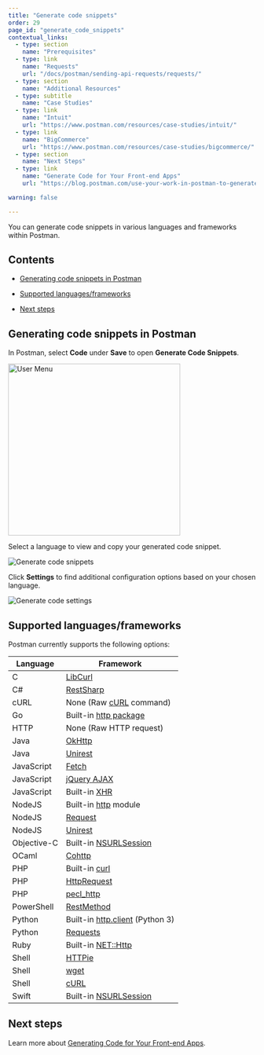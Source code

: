 ```yaml
---
title: "Generate code snippets"
order: 29
page_id: "generate_code_snippets"
contextual_links:
  - type: section
    name: "Prerequisites"
  - type: link
    name: "Requests"
    url: "/docs/postman/sending-api-requests/requests/"
  - type: section
    name: "Additional Resources"
  - type: subtitle
    name: "Case Studies"
  - type: link
    name: "Intuit"
    url: "https://www.postman.com/resources/case-studies/intuit/"
  - type: link
    name: "BigCommerce"
    url: "https://www.postman.com/resources/case-studies/bigcommerce/"
  - type: section
    name: "Next Steps"
  - type: link
    name: "Generate Code for Your Front-end Apps"
    url: "https://blog.postman.com/use-your-work-in-postman-to-generate-code-for-your-apps/"

warning: false

---
```


You can generate code snippets in various languages and frameworks within Postman.

## Contents

* [Generating code snippets in Postman](#backing-up-collections-on-bitbucket)

* [Supported languages/frameworks](#supported-languagesframeworks)

* [Next steps](#next-steps)

## Generating code snippets in Postman

In Postman, select **Code** under **Save** to open **Generate Code Snippets**.

<img src="https://assets.postman.com/postman-docs/code-button-in-app2.jpg" width="350px" alt="User Menu"/>

Select a language to view and copy your generated code snippet.

![Generate code snippets](https://assets.postman.com/postman-docs/generate-code-snippets.jpg)

Click **Settings** to find additional configuration options based on your chosen language.

![Generate code settings](https://assets.postman.com/postman-docs/generate-code-settings.jpg)

## Supported languages/frameworks

Postman currently supports the following options:

| **Language**  | **Framework** |
| --- | --- |
| C | [LibCurl](https://curl.haxx.se/libcurl/c/) |
| C# | [RestSharp](http://restsharp.org/)|
| cURL | None (Raw [cURL](https://curl.haxx.se/) command) |
| Go | Built-in [http package](https://golang.org/pkg/net/http/) |
| HTTP | None (Raw HTTP request) |
| Java | [OkHttp](https://github.com/square/okhttp) |
| Java | [Unirest](https://github.com/Kong/unirest-java)|
| JavaScript | [Fetch](https://developer.mozilla.org/en-US/docs/Web/API/Fetch_API)|
| JavaScript | [jQuery AJAX](http://api.jquery.com/jquery.ajax/)|
| JavaScript | Built-in [XHR](https://developer.mozilla.org/en-US/docs/Web/API/XMLHttpRequest)|
| NodeJS | Built-in [http](https://nodejs.org/api/http.html) module |
| NodeJS | [Request](https://github.com/request/request) |
| NodeJS | [Unirest](https://github.com/Kong/unirest-nodejs) |
| Objective-C | Built-in [NSURLSession](https://developer.apple.com/library/ios/documentation/Foundation/Reference/NSURLSession_class/) |
| OCaml | [Cohttp](https://github.com/mirage/ocaml-cohttp) |
| PHP | Built-in [curl](http://php.net/manual/en/ref.curl.php) |
| PHP | [HttpRequest](https://www.php.net/manual/en/reserved.variables.request.php)|
| PHP | [pecl_http](https://mdref.m6w6.name/http)|
| PowerShell | [RestMethod](https://docs.microsoft.com/en-us/powershell/module/microsoft.powershell.utility/invoke-restmethod?view=powershell-7)|
| Python | Built-in [http.client](https://docs.python.org/3/library/http.client.html) (Python 3) |
| Python | [Requests](https://requests.readthedocs.io/en/master/)|
| Ruby | Built-in [NET::Http](http://docs.ruby-lang.org/en/2.0.0/Net/HTTP.html)|
| Shell | [HTTPie](https://github.com/jkbrzt/httpie)|
| Shell | [wget](https://www.gnu.org/software/wget/) |
| Shell | [cURL](https://curl.haxx.se/)|
| Swift | Built-in [NSURLSession](https://developer.apple.com/documentation/foundation/urlsession)|

## Next steps

Learn more about [Generating Code for Your Front-end Apps](https://blog.postman.com/use-your-work-in-postman-to-generate-code-for-your-apps/). 
